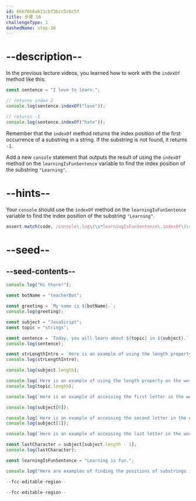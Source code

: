 ```yaml
---
id: 66b70b8a611cbf3bcc5c6c5f
title: 步骤 16
challengeType: 1
dashedName: step-16
---
```


# --description--

In the previous lecture videos, you learned how to work with the `indexOf` method like this:

```js
const sentence = "I love to learn.";

// returns index 2
console.log(sentence.indexOf("love"));

// returns -1
console.log(sentence.indexOf("hate"));
```

Remember that the `indexOf` method returns the index position of the first occurrence of a substring in a string. If the substring is not found, it returns `-1`.

Add a new `console` statement that outputs the result of using the `indexOf` method on the `learningIsFunSentence` variable to find the index position of the substring `"Learning"`.

# --hints--

Your `console` should use the `indexOf` method on the `learningIsFunSentence` variable to find the index position of the substring `"Learning"`.

```js
assert.match(code, /console\.log\(\s*learningIsFunSentence\.indexOf\(\s*(['"])(Learning)\1\s*\)\s*\)/);
```

# --seed--

## --seed-contents--

```js
console.log("Hi there!");

const botName = "teacherBot";

const greeting = `My name is ${botName}.`;
console.log(greeting);

const subject = "JavaScript";
const topic = "strings";

const sentence = `Today, you will learn about ${topic} in ${subject}.`;
console.log(sentence);

const strLengthIntro = `Here is an example of using the length property on the word ${subject}.`;
console.log(strLengthIntro);

console.log(subject.length);

console.log(`Here is an example of using the length property on the word ${topic}.`);
console.log(topic.length);

console.log(`Here is an example of accessing the first letter in the word ${subject}.`);

console.log(subject[0]);

console.log(`Here is an example of accessing the second letter in the word ${subject}.`);
console.log(subject[1]);

console.log(`Here is an example of accessing the last letter in the word ${subject}.`);

const lastCharacter = subject[subject.length - 1];
console.log(lastCharacter);

const learningIsFunSentence = "Learning is fun.";

console.log("Here are examples of finding the positions of substrings in the sentence.");

--fcc-editable-region--

--fcc-editable-region--
```

